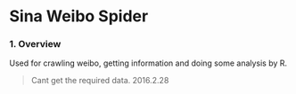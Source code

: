 # Sina Weibo Spider  
  
  
### 1. Overview  
  
Used for crawling weibo, getting information and doing some analysis by R.

> Cant get the required data. 2016.2.28
